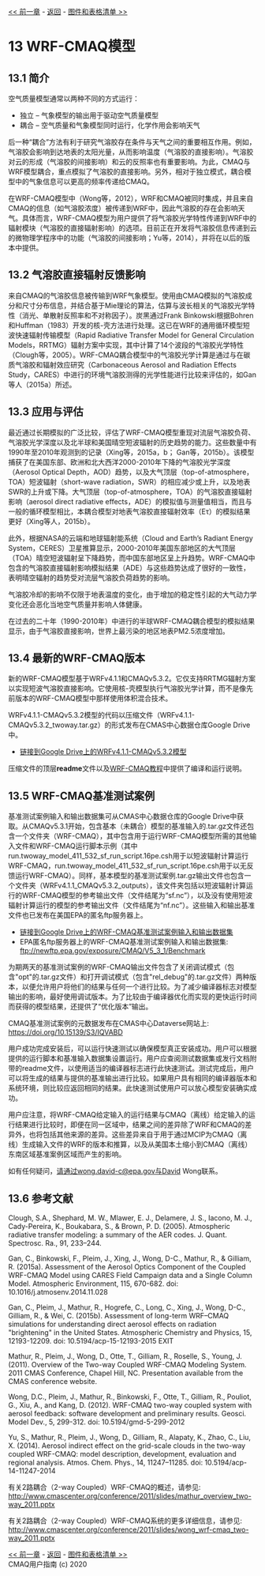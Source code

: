 <!-- BEGIN COMMENT -->

[<< 前一章](CMAQ_UG_ch12_sulfur_tracking.md) - [返回](README.md) - [图件和表格清单 >>](CMAQ_UG_tables_figures.md)

<!-- END COMMENT -->

# 13 WRF-CMAQ模型

## 13.1 简介
空气质量模型通常以两种不同的方式运行：
* 独立 – 气象模型的输出用于驱动空气质量模型
* 耦合 – 空气质量和气象模型同时运行，化学作用会影响天气

后一种“耦合”方法有利于研究气溶胶存在条件与天气之间的重要相互作用。例如，气溶胶会影响到达地表的太阳光量，从而影响温度（气溶胶的直接影响）。气溶胶对云的形成（气溶胶的间接影响）和云的反照率也有重要影响。为此，CMAQ与WRF模型耦合，重点模拟了气溶胶的直接影响。另外，相对于独立模式，耦合模型中的气象信息可以更高的频率传递给CMAQ。

在WRF-CMAQ模型中（Wong等，2012），WRF和CMAQ被同时集成，并且来自CMAQ的信息（如气溶胶浓度）被传递到WRF中，因此气溶胶的存在会影响天气。具体而言，WRF-CMAQ模型为用户提供了将气溶胶光学特性传递到WRF中的辐射模块（气溶胶的直接辐射影响）的选项。目前正在开发将气溶胶信息传递到云的微物理学程序中的功能（气溶胶的间接影响；Yu等，2014），并将在以后的版本中提供。

## 13.2 气溶胶直接辐射反馈影响
来自CMAQ的气溶胶信息被传输到WRF气象模型。使用由CMAQ模拟的气溶胶成分和尺寸分布信息，并结合基于Mie理论的算法，估算与波长相关的气溶胶光学特性（消光、单散射反照率和不对称因子）。炭黑通过Frank Binkowski根据Bohren和Huffman（1983）开发的核-壳方法进行处理。这已在WRF的通用循环模型短波快速辐射传输模型（Rapid Radiative Transfer Model for General Circulation Models，RRTMG）辐射方案中实现，其中计算了14个波段的气溶胶光学特性（Clough等，2005）。WRF-CMAQ耦合模型中的气溶胶光学计算是通过与在碳质气溶胶和辐射效应研究（Carbonaceous Aerosol and Radiation Effects Study，CARES）中进行的环境气溶胶测得的光学性能进行比较来评估的，如Gan等人（2015a）所述。

## 13.3 应用与评估
最近通过长期模拟的广泛比较，评估了WRF-CMAQ模型重现对流层气溶胶负荷、气溶胶光学深度以及北半球和美国晴空短波辐射的历史趋势的能力。这些数量中有1990年至2010年观测到的记录（Xing等，2015a，b； Gan等，2015b）。该模型捕获了在美国东部、欧洲和北大西洋2000-2010年下降的气溶胶光学深度（Aerosol Optical Depth，AOD）趋势，以及大气顶层（top-of-atmosphere，TOA）短波辐射（short-wave radiation，SWR）的相应减少或上升，以及地表SWR的上升或下降。大气顶层（top-of-atmosphere，TOA）的气溶胶直接辐射影响（aerosol direct radiative effects，ADE）的模拟值与测量值相当，而且与一般的循环模型相比，本耦合模型对地表气溶胶直接辐射效率（Eτ）的模拟结果更好（Xing等人，2015b）。

此外，根据NASA的云端和地球辐射能系统（Cloud and Earth’s Radiant Energy System，CERES）卫星推算显示，2000-2010年美国东部地区的大气顶层（TOA）晴空短波辐射呈下降趋势，而中国东部地区呈上升趋势。WRF-CMAQ中包含的气溶胶直接辐射影响模拟结果（ADE）与这些趋势达成了很好的一致性，表明晴空辐射的趋势受对流层气溶胶负荷趋势的影响。

气溶胶冷却的影响不仅限于地表温度的变化，由于增加的稳定性引起的大气动力学变化还会恶化当地空气质量并影响人体健康。

在过去的二十年（1990-2010年）中进行的半球WRF-CMAQ耦合模型的模拟结果显示，由于气溶胶直接影响，世界上最污染的地区地表PM2.5浓度增加。


## 13.4 最新的WRF-CMAQ版本

新的WRF-CMAQ模型基于WRFv4.1.1和CMAQv5.3.2。它仅支持RRTMG辐射方案以实现短波气溶胶直接影响。它使用核-壳模型执行气溶胶光学计算，而不是像先前版本的WRF-CMAQ模型中那样使用体积混合技术。

WRFv4.1.1-CMAQv5.3.2模型的代码以压缩文件（WRFv4.1.1-CMAQv5.3.2_twoway.tar.gz）的形式发布在CMAS中心数据仓库Google Drive中。
- [链接到Google Drive上的WRFv4.1.1-CMAQv5.3.2模型](https://drive.google.com/file/d/1oZecf-4aRu9q0ZptNsyI63QU4KUrTFFl/view?usp=sharing)

压缩文件的顶层**readme**文件以及[WRF-CMAQ教程](Tutorials/CMAQ_UG_tutorial_WRF-CMAQ_build_gcc.md)中提供了编译和运行说明。

## 13.5 WRF-CMAQ基准测试案例

基准测试案例输入和输出数据集可从CMAS中心数据仓库的Google Drive中获取。从CMAQv5.3.1开始，包含基本（未耦合）模型的基准输入的.tar.gz文件还包含一个文件夹（WRF-CMAQ），其中包含用于运行WRF-CMAQ模型所需的其他输入文件和WRF-CMAQ运行脚本示例（其中run.twoway_model_411_532_sf_run_script.16pe.csh用于以短波辐射计算运行WRF-CMAQ，run.twoway_model_411_532_sf_run_script.16pe.csh用于以无反馈运行WRF-CMAQ）。同样，基本模型的基准测试案例.tar.gz输出文件也包含一个文件夹（WRFv4.1.1_CMAQv5.3.2_outputs），该文件夹包括以短波辐射计算运行的WRF-CMAQ模型的参考输出文件（文件结尾为“sf.nc”），以及没有使用短波辐射计算运行的模型的参考输出文件（文件结尾为“nf.nc”）。这些输入和输出基准文件也已发布在美国EPA的匿名ftp服务器上。

- [链接到Google Drive上的WRF-CMAQ基准测试案例输入和输出数据集]( https://drive.google.com/drive/folders/1poigGFlABCfepaIjDw-6JOyznJ6xz1ck?usp=sharing )
- EPA匿名ftp服务器上的WRF-CMAQ基准测试案例输入和输出数据集: ftp://newftp.epa.gov/exposure/CMAQ/V5_3_1/Benchmark

为期两天的基准测试案例的WRF-CMAQ输出文件包含了关闭调试模式（包含"opt"的.tar.gz文件）和打开调试模式（包含"rel_debug"的.tar.gz文件）两种版本，以便允许用户将他们的结果与任何一个进行比较。为了减少编译器标志对模型输出的影响，最好使用调试版本。为了比较由于编译器优化而实现的更快运行时间而获得的模型结果，还提供了“优化版本”输出。

CMAQ基准测试案例的元数据发布在CMAS中心Dataverse网站上: https://doi.org/10.15139/S3/IQVABD 

用户成功完成安装后，可以运行快速测试以确保模型真正安装成功。用户可以根据提供的运行脚本和基准输入数据集设置运行。用户应查阅测试数据集或发行文档附带的readme文件，以使用适当的编译器标志进行此快速测试。测试完成后，用户可以将生成的结果与提供的基准输出进行比较。如果用户具有相同的编译器版本和系统环境，则比较应返回相同的结果。此快速测试使用户可以放心模型安装确实成功。

用户应注意，将WRF-CMAQ给定输入的运行结果与CMAQ（离线）给定输入的运行结果进行比较时，即便在同一区域中，结果之间的差异除了WRF和CMAQ的差异外，也将包括其他来源的差异。这些差异来自于用于通过MCIP为CMAQ（离线）生成输入文件的WRF的版本和推算，以及从美国本土缩小到CMAQ（离线）东南区域基准案例区域而产生的影响。

如有任何疑问，请通过wong.david-c@epa.gov与David Wong联系。


## 13.6 参考文献

Clough, S.A., Shephard, M. W., Mlawer, E. J., Delamere, J. S., Iacono, M. J., Cady-Pereira, K., Boukabara, S., & Brown, P. D. (2005). Atmospheric radiative transfer modeling: a summary of the AER codes. J. Quant. Spectrosc. Ra., 91, 233–244.

Gan, C., Binkowski, F., Pleim, J., Xing, J., Wong, D-C., Mathur, R., & Gilliam, R. (2015a). Assessment of the Aerosol Optics Component of the Coupled WRF-CMAQ Model using CARES Field Campaign data and a Single Column Model. Atmospheric Environment, 115, 670-682. doi: 10.1016/j.atmosenv.2014.11.028 

Gan, C., Pleim, J., Mathur, R., Hogrefe, C., Long, C., Xing, J., Wong, D-C., Gilliam, R., & Wei, C. (2015b). Assessment of long-term WRF–CMAQ simulations for understanding direct aerosol effects on radiation "brightening" in the United States. Atmospheric Chemistry and Physics, 15, 12193-12209. doi: 10.5194/acp-15-12193-2015 EXIT

Mathur, R., Pleim, J., Wong, D., Otte, T., Gilliam, R., Roselle, S., Young, J. (2011). Overview of the Two-way Coupled WRF-CMAQ Modeling System. 2011 CMAS Conference, Chapel Hill, NC. Presentation available from the CMAS conference website. 

Wong, D.C., Pleim, J., Mathur, R., Binkowski, F., Otte, T., Gilliam, R., Pouliot, G., Xiu, A., and Kang, D. (2012). WRF-CMAQ two-way coupled system with aerosol feedback: software development and preliminary results. Geosci. Model Dev., 5, 299-312. doi: 10.5194/gmd-5-299-2012

Yu, S., Mathur, R., Pleim, J., Wong, D., Gilliam, R., Alapaty, K., Zhao, C., Liu, X. (2014). Aerosol indirect effect on the grid-scale clouds in the two-way coupled WRF-CMAQ: model description, development, evaluation and regional analysis.  Atmos. Chem. Phys., 14, 11247–11285. doi: 10.5194/acp-14-11247-2014

有关2路耦合（2-way Coupled）WRF-CMAQ的概述，请参见: http://www.cmascenter.org/conference/2011/slides/mathur_overview_two-way_2011.pptx

有关2路耦合（2-way Coupled）WRF-CMAQ系统的更多详细信息，请参见: http://www.cmascenter.org/conference/2011/slides/wong_wrf-cmaq_two-way_2011.pptx

<!-- BEGIN COMMENT -->

[<< 前一章](CMAQ_UG_ch12_sulfur_tracking.md) - [返回](README.md) - [图件和表格清单 >>](CMAQ_UG_tables_figures.md)<br>
CMAQ用户指南 (c) 2020<br>

<!-- END COMMENT -->

